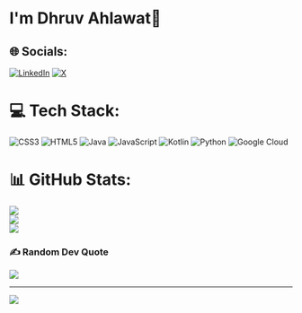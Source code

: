 # I'm Dhruv Ahlawat👋

## 🌐 Socials:
[![LinkedIn](https://img.shields.io/badge/LinkedIn-%230077B5.svg?logo=linkedin&logoColor=white)](https://www.linkedin.com/in/dhruv-ahlawat-237370294) [![X](https://img.shields.io/badge/X-black.svg?logo=X&logoColor=white)](https://x.com/@DhruvAhlaw85713) 

# 💻 Tech Stack:
![CSS3](https://img.shields.io/badge/css3-%231572B6.svg?style=flat&logo=css3&logoColor=white) ![HTML5](https://img.shields.io/badge/html5-%23E34F26.svg?style=flat&logo=html5&logoColor=white) ![Java](https://img.shields.io/badge/java-%23ED8B00.svg?style=flat&logo=openjdk&logoColor=white) ![JavaScript](https://img.shields.io/badge/javascript-%23323330.svg?style=flat&logo=javascript&logoColor=%23F7DF1E) ![Kotlin](https://img.shields.io/badge/kotlin-%237F52FF.svg?style=flat&logo=kotlin&logoColor=white) ![Python](https://img.shields.io/badge/python-3670A0?style=flat&logo=python&logoColor=ffdd54) ![Google Cloud](https://img.shields.io/badge/GoogleCloud-%234285F4.svg?style=flat&logo=google-cloud&logoColor=white)

# 📊 GitHub Stats:
![](https://github-readme-stats.vercel.app/api?username=Dhruv-bytes-000&theme=neon&hide_border=false&include_all_commits=true&count_private=true)<br/>
![](https://github-readme-streak-stats.herokuapp.com/?user=Dhruv-bytes-000&theme=neon&hide_border=false)<br/>
![](https://github-readme-stats.vercel.app/api/top-langs/?username=Dhruv-bytes-000&theme=neon&hide_border=false&include_all_commits=true&count_private=true&layout=compact)

### ✍️ Random Dev Quote
![](https://quotes-github-readme.vercel.app/api?type=horizontal&theme=radical)

---
[![](https://visitcount.itsvg.in/api?id=Dhruv-bytes-000&icon=5&color=6)](https://visitcount.itsvg.in)

<!-- Proudly created with GPRM ( https://gprm.itsvg.in ) -->
